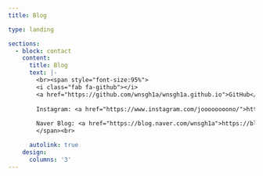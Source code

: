 ```yaml
---
title: Blog

type: landing

sections:
  - block: contact
    content:
      title: Blog
      text: |- 
        <br><span style="font-size:95%">
        <i class="fab fa-github"></i> 
        <a href="https://github.com/wnsgh1a/wnsgh1a.github.io">GitHub</a><br>
        
        Instagram: <a href="https://www.instagram.com/joooooooono/">https://www.instagram.com/joooooooono/</a><br>
        
        Naver Blog: <a href="https://blog.naver.com/wnsgh1a">https://blog.naver.com/wnsgh1a</a>
        </span><br>

      autolink: true
    design:
      columns: '3'
---
```

